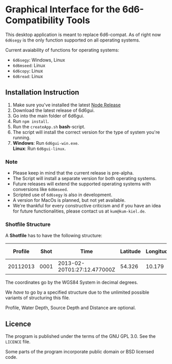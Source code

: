# Graphical Interface for the 6d6-Compatibility Tools

This desktop application is meant to replace 6d6-compat. As of right now `6d6segy` is the only function supported on all operating systems.

Current avaiability of functions for operating systems:

* `6d6segy`: Windows, Linux
* `6d6mseed`: Linux
* `6d6copy`: Linux
* `6d6read`: Linux

## Installation Instruction

1.  Make sure you've installed the latest [Node Release](https://nodejs.org/en)
2.  Download the latest release of 6d6gui.
3.  Go into the main folder of 6d6gui.
4.  Run `npm install`.
5.  Run the `createApp.sh` **bash**-script.
6.  The script will install the correct version for the type of system you're running.
7.  **Windows**: Run `6d6gui-win.exe`.\
    **Linux**: Run `6d6gui-linux`.

### Note

* Please keep in mind that the current release is pre-alpha.
* The Script will install a separate version for both operating systems.
* Future releases will extend the supported operating systems with conversions like `6d6mseed`.
* Scripted use of `6d6segy` is also in development.
* A version for MacOs is planned, but not yet available.
* We're thankful for every constructive criticism and if you have an idea for future functionalities, please contact us at `kum@kum-kiel.de`.

### Shotfile Structure

A **Shotfile** has to have the following structure:

Profile  | Shot      | Time                        | Latitude | Longitude | Water Depth | Source Depth | Distance
---------|-----------|-----------------------------|----------|-----------|-------------|--------------|---------
20112013 | 0001      | 2013-02-20T01:27:12.477000Z |  54.326  |  10.179   | 4           | 4            | 335

The coordinates go by the WGS84 System in decimal degrees.

We *have* to go by a specified structure due to the unlimited possible variants of structuring this file.

Profile, Water Depth, Source Depth and Distance are optional.

## Licence

The program is published under the terms of the GNU GPL 3.0. See the `LICENCE` file.

Some parts of the program incorporate public domain or BSD licensed code.

